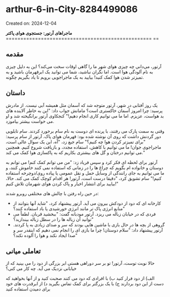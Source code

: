 # arthur-6-in-City-8284499086

Created on: 2024-12-04

**ماجراهای آرتور: جستجوی هوای پاکتر**
================================================== ==

**مقدمه**
---------------

آرتور، می‌دانی چه چیزی هوای شهر ما را گاهی اوقات سخت می‌کند؟ این به دلیل چیزی به نام آلودگی هوا است. اما نگران نباشید، شما می توانید یک ابرقهرمان باشید و به تمیزتر شدن هوا کمک کنید! بیایید به یک ماجراجویی برویم تا یاد بگیریم چگونه.

**داستان**
---------

یک روز آفتابی در شهر، آرتور متوجه شد که آسمان مثل همیشه آبی نیست. از مادرش پرسید: چرا امروز آسمان خاکستری است؟ مامانش جواب داد: "این به خاطر آلاینده های بد هواست، عزیزم. اما ما می توانیم کاری انجام دهیم!" کنجکاوی آرتور برانگیخته شد و او می خواست بیشتر بیاموزد.

وقتی به سمت پارک می رفتند، با پرنده ای دوست به نام سام برخورد کردند. سام تابلویی دور گردنش داشت که روی آن نوشته شده بود: قهرمان هوای پاک. آرتور از سام پرسید: "برای تمیزتر کردن هوا چه کنیم؟" سام جیغ زد، "آه، این یک سوال عالی است، ماجراجوی جوان! ما می توانیم با کاهش، استفاده مجدد، و بازیافت شروع کنیم. همچنین می توانیم درختان و گل های بیشتری بکاریم که به پاکسازی هوا کمک می کند."

آرتور برای لحظه ای فکر کرد و سپس فریاد زد: "من می توانم کمک کنم! می توانم به دوستان و خانواده ام بگویم که چراغ ها را در زمانی که استفاده نمی کنند خاموش کنند، و ما می توانیم به جای رانندگی از وسایل حمل و نقل عمومی یا پیاده روی/دوچرخه استفاده کنیم!" سام تشویق کرد، "دقیقا درست است، آرتور! هر اقدام کوچک کمک می کند. حالا، بیایید برای انتشار اخبار و پاک کردن هوای شهرمان تلاش کنیم!"

در حین راه رفتن با چالش های مختلفی روبرو شدند:

* کارخانه ای که دود از دودکش بیرون می آید. آرتور پیشنهاد کرد، "شاید آنها بتوانند از منابع انرژی پاک تر مانند انرژی خورشیدی یا باد استفاده کنند؟"
* فردی که در خیابان زباله می ریزد. آرتور مودبانه گفت: "ببخشید قربان. لطفاً می توانید آن زباله ها را در سطل زباله بیندازید؟"
* گروهی از بچه ها در حال بازی با ماشین هایی بودند که سر و صدای زیادی به پا کردند. آرتور پیشنهاد داد: "سلام دوستان! چرا ما بازی ای را انجام نمی دهیم که اینقدر سر و صدا ایجاد نکند و هوا را آلوده نکند؟"

**تعاملی میانی**
--------------------

حالا نوبت توست، آرتور! تو بر سر دوراهی هستی ابر بزرگی از دود را می بینید که از خیابانی نزدیک می آید. چه کار می کنی؟

الف) از دود فرار کنید
ب) با افرادی که دود می کنند صحبت کنید و از آنها بخواهید که دست از این دود بردارند
ج) با یک بزرگتر برای کمک تماس بگیرید
د) از ابرقدرت های خود برای دمیدن استفاده کنید